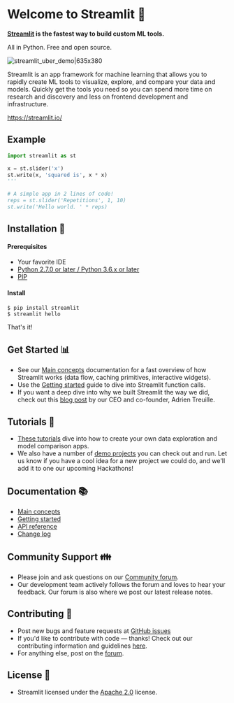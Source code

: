 # Welcome to Streamlit :wave:

**[Streamlit](https://streamlit.io/) is the fastest way to build custom ML tools.**

All in Python. Free and open source.

![streamlit_uber_demo|635x380](https://aws1.discourse-cdn.com/standard10/uploads/streamlit/original/1X/292e985f7f75ef7bef8c27b5899f71f76cd577e0.gif)

Streamlit is an app framework for machine learning that allows you to rapidly create ML tools to visualize, explore, and compare your data and models. Quickly get the tools you need so you can spend more time on research and discovery and less on frontend development and infrastructure.

https://streamlit.io/

## Example

```python
import streamlit as st

x = st.slider('x')
st.write(x, 'squared is', x * x)
'''

# A simple app in 2 lines of code!
reps = st.slider('Repetitions', 1, 10)
st.write('Hello world. ' * reps)
```

## Installation :floppy_disk:

#### Prerequisites
- Your favorite IDE
- [Python 2.7.0 or later / Python 3.6.x or later](https://www.python.org/downloads/)
- [PIP](https://pip.pypa.io/en/stable/installing/)

#### Install
```
$ pip install streamlit
$ streamlit hello
```
That's it!

## Get Started :bar_chart:
- See our [Main concepts](https://streamlit.io/docs/main_concepts.html) documentation for a fast overview of how Streamlit works (data flow, caching primitives, interactive widgets).
- Use the [Getting started](https://streamlit.io/docs/getting_started.html) guide to dive into Streamlit function calls.
- If you want a deep dive into why we built Streamlit the way we did, check out this [blog post](https://towardsdatascience.com/coding-ml-tools-like-you-code-ml-models-ddba3357eace) by our CEO and co-founder, Adrien Treuille.

## Tutorials :flashlight:
- [These tutorials](https://streamlit.io/docs/tutorial/index.html) dive into how to create your own data exploration and model comparison apps.
- We also have a number of [demo projects](https://github.com/streamlit/) you can check out and run. Let us know if you have a cool idea for a new project we could do, and we'll add it to one our upcoming Hackathons!

## Documentation :books:
- [Main concepts](https://streamlit.io/docs/main_concepts.html)
- [Getting started](https://streamlit.io/docs/getting_started.html)
- [API reference](https://streamlit.io/docs/api.html)
- [Change log](https://streamlit.io/secret/docs/changelog.html)

## Community Support :family:
- Please join and ask questions on our [Community forum](https://discuss.streamlit.io/).
- Our development team actively follows the forum and loves to hear your feedback. Our forum is also where we post our latest release notes.

## Contributing :ant:
- Post new bugs and feature requests at [GitHub issues](https://github.com/streamlit/streamlit/issues/new/choose)
- If you'd like to contribute with code — thanks! Check out our contributing information and guidelines [here](https://github.com/streamlit/streamlit/wiki/Contributing).
- For anything else, post on the [forum](https://discuss.streamlit.io/).

## License :scroll:
- Streamlit licensed under the [Apache 2.0](https://www.apache.org/licenses/LICENSE-2.0) license.
